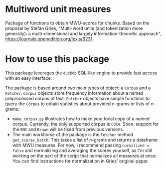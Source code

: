 # Multiword unit measures
Package of functions to obtain MWU-scores for chunks.
Based on the proposal by Stefan Gries, "Multi-word units (and tokenization more generally): a multi-dimensional and largely information-theoretic approach", https://journals.openedition.org/lexis/6231.

# How to use this package
This package leverages the `duckdb` SQL-like engine to provide fast access with an easy interface.

The package is based around two main types of object: a `Corpus` and a `Fetcher`. `Corpus` objects store frequency information about a named preprocessed corpus of text. `Fetcher` objects have simple functions to query the `Corpus` to obtain statistics about provided _n_-grams or lists of _n_-grams.
* `make_corpus.py` illustrates how to make your local copy of a named corpus. Currently, the only supported corpus is `COCA`. Soon, support for the `BNC` and `Brown` will be fixed from previous versions.
* The main workhorse of the package is the `Fetcher` method `get_scores_batch`. This takes a list of _n_-grams and returns a dataframe with MWU measures. For now, I recommend passing `normalized = False` and normalizing and averaging the scores yourself, as I'm still working on the part of the script that normalizes all measures at once. You can find instructions for normalization in Gries' original paper.
